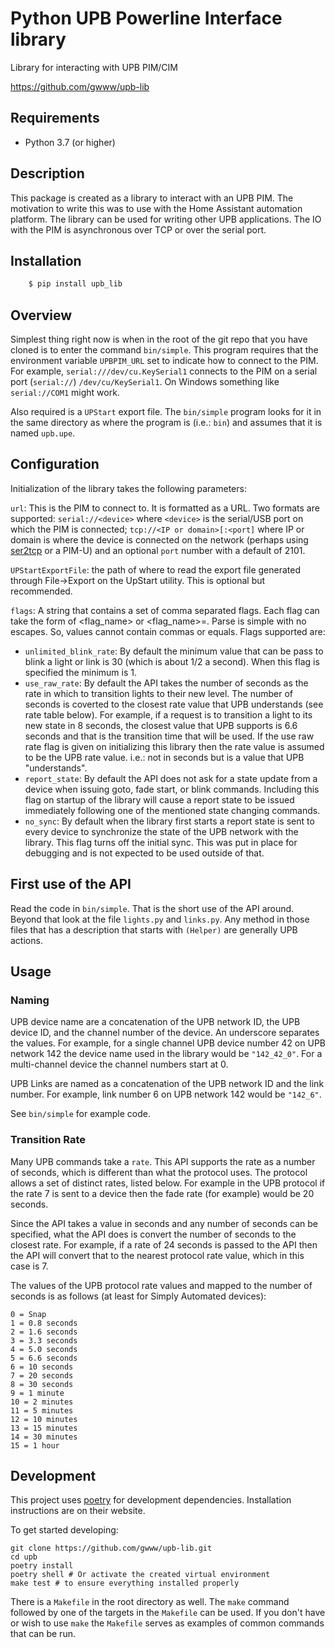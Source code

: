 # Python UPB Powerline Interface library

Library for interacting with UPB PIM/CIM

https://github.com/gwww/upb-lib

## Requirements

- Python 3.7 (or higher)

## Description

This package is created as a library to interact with an UPB PIM.
The motivation to write this was to use with the Home Assistant
automation platform. The library can be used for writing other UPB
applications. The IO with the PIM is asynchronous over TCP or over the
serial port.

## Installation

```bash
    $ pip install upb_lib
```

## Overview

Simplest thing right now is when in the root of the git repo that you have cloned is to enter the command `bin/simple`. This program requires that the environment variable `UPBPIM_URL` set to indicate how to connect to the PIM. For example, `serial:///dev/cu.KeySerial1` connects to the PIM on a serial port (`serial://`) `/dev/cu/KeySerial1`. On Windows something like `serial://COM1` might work.

Also required is a `UPStart` export file. The `bin/simple` program looks for it
in the same directory as where the program is (i.e.: `bin`) and assumes that it is named `upb.upe`.

## Configuration

Initialization of the library takes the following parameters:

`url`: This is the PIM to connect to. It is formatted as a URL. Two formats
are supported: `serial://<device>` where `<device>` is the serial/USB port on which the PIM is connected; `tcp://<IP or domain>[:<port]` where IP or domain is where the device is connected on the network (perhaps using [ser2tcp](https://github.com/gwww/ser2tcp) or a PIM-U) and an optional `port` number with a default of 2101.

`UPStartExportFile`: the path of where to read the export file generated through File->Export on the UpStart utility. This is optional but recommended.

`flags`: A string that contains a set of comma separated flags. Each flag can take the form of <flag_name> or <flag_name>=<value>. Parse is simple with no escapes. So, values cannot contain commas or equals. Flags supported are:

- `unlimited_blink_rate`: By default the minimum value that can be pass to blink a light or link is 30 (which is about 1/2 a second). When this flag is specified the minimum is 1.
- `use_raw_rate`: By default the API takes the number of seconds as the rate in which to transition lights to their new level. The number of seconds is coverted to the closest rate value that UPB understands (see rate table below). For example, if a request is to transition a light to its new state in 8 seconds, the closest value that UPB supports is 6.6 seconds and that is the transition time that will be used. If the use raw rate flag is given on initializing this library then the rate value is assumed to be the UPB rate value. i.e.: not in seconds but is a value that UPB "understands".
- `report_state`: By default the API does not ask for a state update from a device when issuing goto, fade start, or blink commands. Including this flag on startup of the library will cause a report state to be issued immediately following one of the mentioned state changing commands.
- `no_sync`: By default when the library first starts a report state is sent to every device to synchronize the state of the UPB network with the library. This flag turns off the initial sync. This was put in place for debugging and is not expected to be used outside of that.

## First use of the API

Read the code in `bin/simple`. That is the short use of the API around. Beyond that look at the file `lights.py` and `links.py`. Any method in those files that has a description that starts with `(Helper)` are generally UPB actions.

## Usage

### Naming
UPB device name are a concatenation of the UPB network ID, the UPB device ID, and the channel number of the device. An underscore separates the values. For example, for a single channel UPB device number 42 on UPB network 142 the device name used in the library would be `"142_42_0"`. For a multi-channel device the channel numbers start at 0.

UPB Links are named as a concatenation of the UPB network ID and the link number. For example, link number 6 on UPB network 142 would be `"142_6"`.

See `bin/simple` for example code.

### Transition Rate
Many UPB commands take a `rate`. This API supports the rate as a number of seconds, which is different than what the protocol uses. The protocol allows a set of distinct rates, listed below. For example in the UPB protocol if the rate 7 is sent to a device then the fade rate (for example) would be 20 seconds.

Since the API takes a value in seconds and any number of seconds can be specified, what the API does is convert the number of seconds to the closest rate. For example, if a rate of 24 seconds is passed to the API then the API will convert that to the nearest protocol rate value, which in this case is 7.

The values of the UPB protocol rate values and mapped to the number of seconds is as follows (at least for Simply Automated devices):

```
0 = Snap
1 = 0.8 seconds
2 = 1.6 seconds
3 = 3.3 seconds
4 = 5.0 seconds
5 = 6.6 seconds
6 = 10 seconds
7 = 20 seconds
8 = 30 seconds
9 = 1 minute
10 = 2 minutes
11 = 5 minutes
12 = 10 minutes
13 = 15 minutes
14 = 30 minutes
15 = 1 hour
```

## Development

This project uses [poetry](https://poetry.eustace.io/) for development dependencies. Installation instructions are on their website.

To get started developing:

```
git clone https://github.com/gwww/upb-lib.git
cd upb
poetry install
poetry shell # Or activate the created virtual environment
make test # to ensure everything installed properly
```

There is a `Makefile` in the root directory as well. The `make` command
followed by one of the targets in the `Makefile` can be used. If you don't
have or wish to use `make` the `Makefile` serves as examples of common
commands that can be run.
